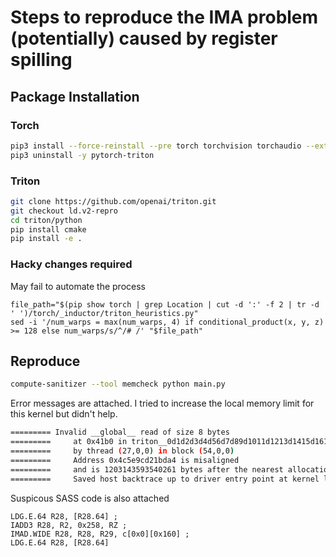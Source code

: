 # Steps to reproduce the IMA problem (potentially) caused by register spilling

## Package Installation

### Torch

```bash
pip3 install --force-reinstall --pre torch torchvision torchaudio --extra-index-url https://download.pytorch.org/whl/nightly/cu118
pip3 uninstall -y pytorch-triton
```

### Triton

```bash
git clone https://github.com/openai/triton.git
git checkout ld.v2-repro
cd triton/python
pip install cmake
pip install -e .
```

### Hacky changes required

May fail to automate the process

```
file_path="$(pip show torch | grep Location | cut -d ':' -f 2 | tr -d ' ')/torch/_inductor/triton_heuristics.py"
sed -i '/num_warps = max(num_warps, 4) if conditional_product(x, y, z) >= 128 else num_warps/s/^/# /' "$file_path"
```

## Reproduce

```bash
compute-sanitizer --tool memcheck python main.py
```

Error messages are attached. I tried to increase the local memory limit for this kernel but didn't help.

```bash
========= Invalid __global__ read of size 8 bytes
=========     at 0x41b0 in triton__0d1d2d3d4d56d7d89d1011d1213d1415d1617d1819d2021d2223d2425d2627d2829d3031d3233d3435d3637d3839d4041d42d
=========     by thread (27,0,0) in block (54,0,0)
=========     Address 0x4c5e9cd21bda4 is misaligned
=========     and is 1203143593540261 bytes after the nearest allocation at 0x7fa91aa00100 of size 512 bytes
=========     Saved host backtrace up to driver entry point at kernel launch time
```

Suspicous SASS code is also attached

```
LDG.E.64 R28, [R28.64] ;
IADD3 R28, R2, 0x258, RZ ;
IMAD.WIDE R28, R28, R29, c[0x0][0x160] ;
LDG.E.64 R28, [R28.64] 
```
